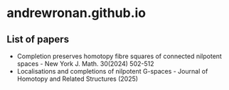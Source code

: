 # andrewronan.github.io

## List of papers
- Completion preserves homotopy fibre squares of connected nilpotent spaces - New York J. Math. 30(2024) 502-512
- Localisations and completions of nilpotent G-spaces - Journal of Homotopy and Related Structures (2025)
